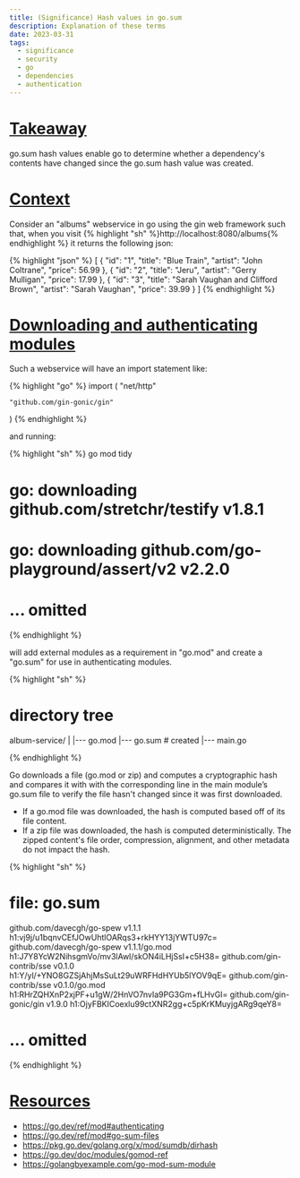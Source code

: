 ```yaml
---
title: (Significance) Hash values in go.sum
description: Explanation of these terms 
date: 2023-03-31
tags:
  - significance
  - security
  - go
  - dependencies
  - authentication
---
```


# <u> Takeaway </u>
go.sum hash values enable go to determine whether a dependency's contents have changed since the go.sum hash value was created.

# <u>Context</u>
Consider an "albums" webservice in go using the gin web framework such that, when you visit {% highlight "sh" %}http://localhost:8080/albums{% endhighlight %} it returns the following json:

{% highlight "json" %}
[
    {
        "id": "1",
        "title": "Blue Train",
        "artist": "John Coltrane",
        "price": 56.99
    },
    {
        "id": "2",
        "title": "Jeru",
        "artist": "Gerry Mulligan",
        "price": 17.99
    },
    {
        "id": "3",
        "title": "Sarah Vaughan and Clifford Brown",
        "artist": "Sarah Vaughan",
        "price": 39.99
    }
]
{% endhighlight %}

# <u>Downloading and authenticating modules</u>

Such a webservice will have an import statement like:

{% highlight "go" %}
import (
    "net/http"

    "github.com/gin-gonic/gin"
)
{% endhighlight %}

and running:

{% highlight "sh" %}
go mod tidy
# go: downloading github.com/stretchr/testify v1.8.1
# go: downloading github.com/go-playground/assert/v2 v2.2.0
# ... omitted
{% endhighlight %}

will add external modules as a requirement in "go.mod" and create a "go.sum" for use in authenticating modules.

{% highlight "sh" %}
# directory tree
album-service/
    |
    |--- go.mod
    |--- go.sum # created
    |--- main.go

{% endhighlight %}

Go downloads a file (go.mod or zip) and computes a cryptographic hash and compares it with with the corresponding line in the main module’s go.sum file to verify the file hasn't changed since it was first downloaded.

- If a go.mod file was downloaded, the hash is computed based off of its file content.
- If a zip file was downloaded, the hash is computed deterministically. The zipped content's file order, compression, alignment, and other metadata do not impact the hash.

{% highlight "sh" %}
# file: go.sum
github.com/davecgh/go-spew v1.1.1 h1:vj9j/u1bqnvCEfJOwUhtlOARqs3+rkHYY13jYWTU97c=
github.com/davecgh/go-spew v1.1.1/go.mod h1:J7Y8YcW2NihsgmVo/mv3lAwl/skON4iLHjSsI+c5H38=
github.com/gin-contrib/sse v0.1.0 h1:Y/yl/+YNO8GZSjAhjMsSuLt29uWRFHdHYUb5lYOV9qE=
github.com/gin-contrib/sse v0.1.0/go.mod h1:RHrZQHXnP2xjPF+u1gW/2HnVO7nvIa9PG3Gm+fLHvGI=
github.com/gin-gonic/gin v1.9.0 h1:OjyFBKICoexlu99ctXNR2gg+c5pKrKMuyjgARg9qeY8=
# ... omitted
{% endhighlight %}

# <u>Resources</u>
- <a target="_blank" ref="noopener noreferrer" href="https://go.dev/ref/mod#authenticating">https://go.dev/ref/mod#authenticating</a>
- <a target="_blank" ref="noopener noreferrer" href="https://go.dev/ref/mod#go-sum-files">https://go.dev/ref/mod#go-sum-files</a>
- <a target="_blank" ref="noopener noreferrer" href="https://pkg.go.dev/golang.org/x/mod/sumdb/dirhash">https://pkg.go.dev/golang.org/x/mod/sumdb/dirhash</a>
- <a target="_blank" ref="noopener noreferrer" href="https://go.dev/doc/modules/gomod-ref">https://go.dev/doc/modules/gomod-ref</a>
- <a target="_blank" ref="noopener noreferrer" href="https://golangbyexample.com/go-mod-sum-module/">https://golangbyexample.com/go-mod-sum-module</a>

